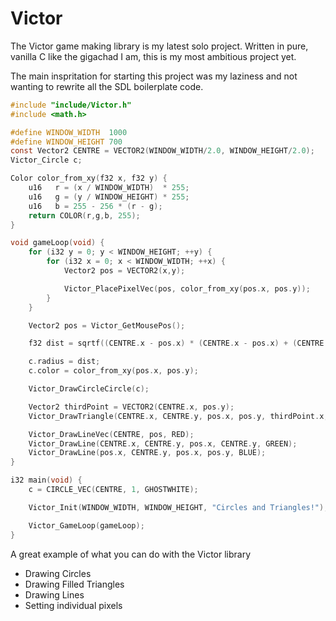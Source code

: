 # Victor

The Victor game making library is my latest solo project. Written in pure, vanilla
C like the gigachad I am, this is my most ambitious project yet. 

The main inspritation for starting this project was my laziness and not wanting to rewrite all
the SDL boilerplate code. 

```c
#include "include/Victor.h"
#include <math.h>

#define WINDOW_WIDTH  1000
#define WINDOW_HEIGHT 700
const Vector2 CENTRE = VECTOR2(WINDOW_WIDTH/2.0, WINDOW_HEIGHT/2.0);
Victor_Circle c;

Color color_from_xy(f32 x, f32 y) {
    u16   r = (x / WINDOW_WIDTH)  * 255; 
    u16   g = (y / WINDOW_HEIGHT) * 255; 
    u16   b = 255 - 256 * (r - g);
    return COLOR(r,g,b, 255);
}

void gameLoop(void) {
    for (i32 y = 0; y < WINDOW_HEIGHT; ++y) {
        for (i32 x = 0; x < WINDOW_WIDTH; ++x) {
            Vector2 pos = VECTOR2(x,y);

            Victor_PlacePixelVec(pos, color_from_xy(pos.x, pos.y));
        }
    }

    Vector2 pos = Victor_GetMousePos();

    f32 dist = sqrtf((CENTRE.x - pos.x) * (CENTRE.x - pos.x) + (CENTRE.y - pos.y) * (CENTRE.y - pos.y));

    c.radius = dist;
    c.color = color_from_xy(pos.x, pos.y);

    Victor_DrawCircleCircle(c);

    Vector2 thirdPoint = VECTOR2(CENTRE.x, pos.y);
    Victor_DrawTriangle(CENTRE.x, CENTRE.y, pos.x, pos.y, thirdPoint.x, thirdPoint.y, VIOLET);

    Victor_DrawLineVec(CENTRE, pos, RED);
    Victor_DrawLine(CENTRE.x, CENTRE.y, pos.x, CENTRE.y, GREEN);
    Victor_DrawLine(pos.x, CENTRE.y, pos.x, pos.y, BLUE);
}

i32 main(void) {
    c = CIRCLE_VEC(CENTRE, 1, GHOSTWHITE);

    Victor_Init(WINDOW_WIDTH, WINDOW_HEIGHT, "Circles and Triangles!");

    Victor_GameLoop(gameLoop);
}
```

A great example of what you can do with the Victor library

- Drawing Circles
- Drawing Filled Triangles
- Drawing Lines
- Setting individual pixels
